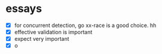 # essays
- [x] for concurrent detection, go xx-race is a good choice. hh
- [x] effective validation is important
- [x] expect very important
- [x] o
